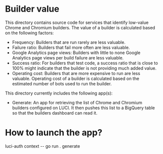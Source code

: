 # Builder value

This directory contains source code for services that identify low-value 
Chrome and Chromium builders. The value of a builder is calculated based on the 
following factors:
- Frequency: Builders that are run rarely are less valuable.
- Failure ratio: Builders that fail more often are less valuable.
- Google Analytics page views: Builders with little to none Google Analytics 
page views per build failure are less valuable.
- Success ratio: For builders that test code, a success ratio that is close to 
100% might indicate that the builder is not providing much added value.
- Operating cost: Builders that are more expensive to run are less valuable. 
Operating cost of a builder is calculated based on the estimated number of bots 
used to run the builder.

This directory currently includes the following app(s):
-   Generate: An app for retrieving the list of Chrome and Chromium builders 
configured on LUCI. It then pushes this list to a BigQuery table so that the 
builders dashboard can read it.

# How to launch the app?

luci-auth context -- go run . generate